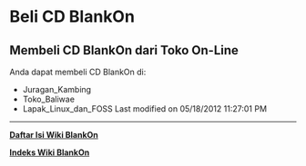 # Beli CD BlankOn

## Membeli CD BlankOn dari Toko On-Line
Anda dapat membeli CD BlankOn di:
   * ​Juragan_Kambing
   * ​Toko_Baliwae
   * ​Lapak_Linux_dan_FOSS
Last modified on 05/18/2012 11:27:01 PM


---
[**Daftar Isi Wiki BlankOn**](/DaftarIsi/README.md)
 
[**Indeks Wiki BlankOn**](/Indeks.md)



